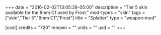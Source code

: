 +++
date = "2016-02-02T13:05:39-05:00"
description = "Tier 5 skin available for the 9mm C1 used by Frost."
mod-types = "skin"
tags = ["skin","Tier 5","9mm C1","Frost"]
title = "Splatter"
type = "weapon-mod"

[cost]
  credits = "720"
  renown = ""
  units = ""
  usd = ""
+++
